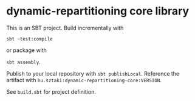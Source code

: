# dynamic-repartitioning core library

This is an SBT project. Build incrementally with

`sbt ~test:compile`

or package with 

`sbt assembly`.

Publish to your local repository with `sbt publishLocal`.
Reference the artifact with `hu.sztaki:dynamic-repartitioning-core:VERSION`.

See `build.sbt` for project definition.